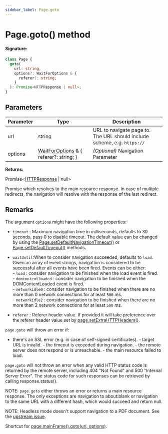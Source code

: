 ```yaml
---
sidebar_label: Page.goto
---
```


# Page.goto() method

#### Signature:

```typescript
class Page {
  goto(
    url: string,
    options?: WaitForOptions & {
      referer?: string;
    }
  ): Promise<HTTPResponse | null>;
}
```

## Parameters

| Parameter | Type                                                                        | Description                                                                        |
| --------- | --------------------------------------------------------------------------- | ---------------------------------------------------------------------------------- |
| url       | string                                                                      | URL to navigate page to. The URL should include scheme, e.g. <code>https://</code> |
| options   | [WaitForOptions](./puppeteer.waitforoptions.md) &amp; { referer?: string; } | <i>(Optional)</i> Navigation Parameter                                             |

**Returns:**

Promise&lt;[HTTPResponse](./puppeteer.httpresponse.md) \| null&gt;

Promise which resolves to the main resource response. In case of multiple redirects, the navigation will resolve with the response of the last redirect.

## Remarks

The argument `options` might have the following properties:

- `timeout` : Maximum navigation time in milliseconds, defaults to 30 seconds, pass 0 to disable timeout. The default value can be changed by using the [Page.setDefaultNavigationTimeout()](./puppeteer.page.setdefaultnavigationtimeout.md) or [Page.setDefaultTimeout()](./puppeteer.page.setdefaulttimeout.md) methods.

- `waitUntil`:When to consider navigation succeeded, defaults to `load`. Given an array of event strings, navigation is considered to be successful after all events have been fired. Events can be either:<br/> - `load` : consider navigation to be finished when the load event is fired.<br/> - `domcontentloaded` : consider navigation to be finished when the DOMContentLoaded event is fired.<br/> - `networkidle0` : consider navigation to be finished when there are no more than 0 network connections for at least `500` ms.<br/> - `networkidle2` : consider navigation to be finished when there are no more than 2 network connections for at least `500` ms.

- `referer` : Referer header value. If provided it will take preference over the referer header value set by [page.setExtraHTTPHeaders()](./puppeteer.page.setextrahttpheaders.md).

`page.goto` will throw an error if:

- there's an SSL error (e.g. in case of self-signed certificates). - target URL is invalid. - the timeout is exceeded during navigation. - the remote server does not respond or is unreachable. - the main resource failed to load.

`page.goto` will not throw an error when any valid HTTP status code is returned by the remote server, including 404 "Not Found" and 500 "Internal Server Error". The status code for such responses can be retrieved by calling response.status().

NOTE: `page.goto` either throws an error or returns a main resource response. The only exceptions are navigation to about:blank or navigation to the same URL with a different hash, which would succeed and return null.

NOTE: Headless mode doesn't support navigation to a PDF document. See the [upstream issue](https://bugs.chromium.org/p/chromium/issues/detail?id=761295).

Shortcut for [page.mainFrame().goto(url, options)](./puppeteer.frame.goto.md).
